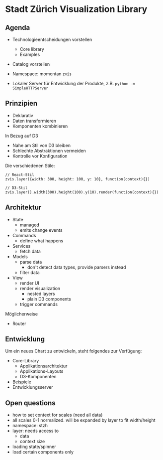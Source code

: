 # Stadt Zürich Visualization Library

## Agenda

* Technologieentscheidungen vorstellen
  - Core library
  - Examples
* Catalog vorstellen

* Namespace: momentan `zvis`
* Lokaler Server für Entwicklung der Produkte, z.B. `python -m SimpleHTTPServer`


## Prinzipien

* Deklarativ
* Daten transformieren
* Komponenten kombinieren

In Bezug auf D3

* Nahe am Stil von D3 bleiben
* Schlechte Abstraktionen vermeiden
* Kontrolle vor Konfiguration

Die verschiedenen Stile:

    // React-Stil
    zvis.layer({width: 300, height: 100, y: 10}, function(context){})

    // D3-Stil
    zvis.layer().width(300).height(100).y(10).render(function(context){})


## Architektur

* State
  - managed
  - emits change events
* Commands
  - define what happens
* Services
  - fetch data
* Models
  - parse data
    + don't detect data types, provide parsers instead
  - filter data
* View
  - render UI
  - render visualization
    + nested layers
    + plain D3 components
  - trigger commands

Möglicherweise

* Router

## Entwicklung

Um ein neues Chart zu entwickeln, steht folgendes zur Verfügung:

* Core-Library
  - Applikationsarchitektur
  - Applikations-Layouts
  - D3-Komponenten
* Beispiele
* Entwicklungsserver

## Open questions

* how to set context for scales (need all data)
* all scales 0-1 normalized. will be expanded by layer to fit width/height
* namespace: stzh
* layer: needs access to
  - data
  - context size
* loading state/spinner
* load certain components only
